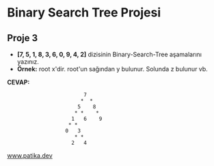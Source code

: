 # Binary Search Tree Projesi

## Proje 3
* **[7, 5, 1, 8, 3, 6, 0, 9, 4, 2]** dizisinin Binary-Search-Tree aşamalarını yazınız.
* **Örnek:** root x'dir. root'un sağından y bulunur. Solunda z bulunur vb.

**CEVAP:**

```
                         7
                        *  *
                       5    8
                      * *    *
                     1   6    9
                    * *
                   0   3
                      * *
                     2   4
```

www.patika.dev
